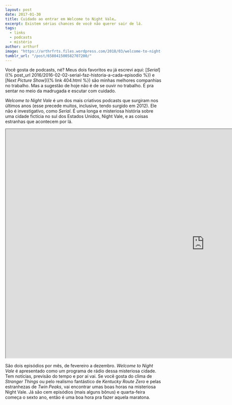 ```yaml
---
layout: post
date: 2017-01-30
title: Cuidado ao entrar em Welcome to Night Vale…
excerpt: Existem sérias chances de você não querer sair de lá.
tags:
  - links
  - podcasts
  - mistério
author: arthurf
image: "https://arthrfrts.files.wordpress.com/2018/03/welcome-to-night-vale.jpg"
tumblr_url: "/post/658041500582707200/"
---
```


Você gosta de podcasts, né? Meus dois favoritos eu já escrevi aqui: [_Serial_]({% post_url 2016/2016-02-02-serial-faz-historia-a-cada-episodio %}) e [_Next Picture Show_]({% link 404.html %}) são minhas melhores companhias no trabalho. Mas a sugestão de hoje não é de se ouvir no trabalho. É pra sentar no meio da madrugada e escutar com cuidado.

_Welcome to Night Vale_ é um dos mais criativos podcasts que surgiram nos últimos anos (esse precede muitos, inclusive, tendo surgido em 2012). Ele não é investigativo, como _Serial_. É uma longa e misteriosa história sobre uma cidade fictícia no sul dos Estados Unidos, Night Vale, e as coisas estranhas que acontecem por lá.

<iframe width="1280" height="739" src="https://www.youtube-nocookie.com/embed/Ujksjzqrhys?list=PLsCIt0vAuUxODAkMU7ZJ_gLJC2ZWnffS2"  allow="autoplay; encrypted-media" allowfullscreen></iframe>

São dois episódios por mês, de fevereiro a dezembro. _Welcome to Night Vale_ é apresentado como um programa de rádio dessa misteriosa cidade. Tem notícias, previsão do tempo e por aí vai. Se você gosta do clima de _Stranger Things_ ou pelo realismo fantástico de _Kentucky Route Zero_ e pelas estranhezas de _Twin Peaks_, vai encontrar umas boas horas na misteriosa Night Vale. Já são cem episódios (mais alguns bônus) e quarta-feira começa o sexto ano, então é uma boa hora pra fazer aquela maratona.
